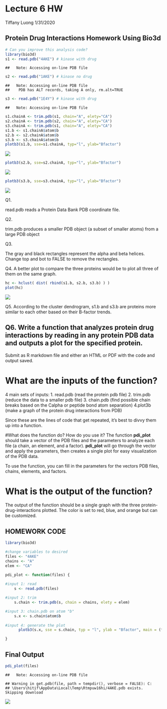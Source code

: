 Lecture 6 HW
================
Tiffany Luong
1/31/2020

## Protein Drug Interactions Homework Using Bio3d

``` r
# Can you improve this analysis code?
library(bio3d)
s1 <- read.pdb("4AKE") # kinase with drug
```

    ##   Note: Accessing on-line PDB file

``` r
s2 <- read.pdb("1AKE") # kinase no drug
```

    ##   Note: Accessing on-line PDB file
    ##    PDB has ALT records, taking A only, rm.alt=TRUE

``` r
s3 <- read.pdb("1E4Y") # kinase with drug
```

    ##   Note: Accessing on-line PDB file

``` r
s1.chainA <- trim.pdb(s1, chain="A", elety="CA")
s2.chainA <- trim.pdb(s2, chain="A", elety="CA")
s3.chainA <- trim.pdb(s1, chain="A", elety="CA")
s1.b <- s1.chainA$atom$b
s2.b <- s2.chainA$atom$b
s3.b <- s3.chainA$atom$b
plotb3(s1.b, sse=s1.chainA, typ="l", ylab="Bfactor")
```

![](lecture-6-HW_files/figure-gfm/unnamed-chunk-1-1.png)<!-- -->

``` r
plotb3(s2.b, sse=s2.chainA, typ="l", ylab="Bfactor")
```

![](lecture-6-HW_files/figure-gfm/unnamed-chunk-1-2.png)<!-- -->

``` r
plotb3(s3.b, sse=s3.chainA, typ="l", ylab="Bfactor")
```

![](lecture-6-HW_files/figure-gfm/unnamed-chunk-1-3.png)<!-- -->

Q1.

read.pdb reads a Protein Data Bank PDB coordinate file.

Q2.

trim.pdb produces a smaller PDB object (a subset of smaller atoms) from
a large PDB object

Q3.

The gray and black rectangles represent the alpha and beta helices.
Change top and bot to FALSE to remove the rectangles.

Q4. A better plot to compare the three proteins would be to plot all
three of them on the same graph.

``` r
hc <- hclust( dist( rbind(s1.b, s2.b, s3.b) ) )
plot(hc)
```

![](lecture-6-HW_files/figure-gfm/unnamed-chunk-5-1.png)<!-- -->

Q5. According to the cluster dendrogram, s1.b and s3.b are proteins more
similar to each other based on their B-factor trends.

## Q6. Write a function that analyzes protein drug interactions by reading in any protein PDB data and outputs a plot for the specified protein.

Submit as R markdown file and either an HTML or PDF with the code and
output saved.

# What are the inputs of the function?

4 main sets of inputs: 1. read.pdb (read the protein pdb file) 2.
trim.pdb (reduce the data to a smaller pdb file) 3. chain.pdb (find
possible chain breaks based on the Calpha or peptide bond atom
separation) 4.plot3b (make a graph of the protein drug interactions from
PDB)

Since these are the lines of code that get repeated, it’s best to divvy
them up into a function.

\#What does the function do? How do you use it? The function
**pdi\_plot** should take a vector of the PDB files and the parameters
to analyze each file (a chain, an element, and a factor). **pdi\_plot**
will go through the vector and apply the parameters, then creates a
single plot for easy visualization of the PDB data.

To use the function, you can fill in the parameters for the vectors PDB
files, chains, elements, and factors.

# What is the output of the function?

The output of the function should be a single graph with the three
protein-drug-interactions plotted. The color is set to red, blue, and
orange but can be customized.

## HOMEWORK CODE

``` r
library(bio3d)

#change variables to desired
files <- "4AKE"
chains <- "A"
elem <- "CA"

pdi_plot <- function(files) {
  
#input 1: read    
    s <- read.pdb(files)

#input 2: trim
    s.chain <- trim.pdb(s, chain = chains, elety = elem)

#input 3: chain.pdb on atom "b"
    s.x <- s.chain$atom$b
  
#input 4: generate the plot
      plotb3(s.x, sse = s.chain, typ = "l", ylab = "Bfactor", main = (files))

}
```

## Final Output

``` r
pdi_plot(files)
```

    ##   Note: Accessing on-line PDB file

    ## Warning in get.pdb(file, path = tempdir(), verbose = FALSE): C:
    ## \Users\hitif\AppData\Local\Temp\Rtmpuw16hi/4AKE.pdb exists. Skipping download

![](lecture-6-HW_files/figure-gfm/unnamed-chunk-7-1.png)<!-- -->
